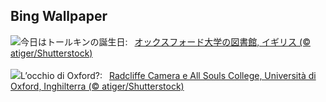 ## Bing Wallpaper
![](https://www.bing.com/th?id=OHR.TolkienOxford_JA-JP7219183666_UHD.jpg&w=1000)今日はトールキンの誕生日:&nbsp;&ensp;[オックスフォード大学の図書館, イギリス (© atiger/Shutterstock)](https://www.bing.com/th?id=OHR.TolkienOxford_JA-JP7219183666_UHD.jpg)
<br><br/>
![](https://www.bing.com/th?id=OHR.TolkienOxford_IT-IT9082436970_UHD.jpg&w=1000)L’occhio di Oxford?:&nbsp;&ensp;[Radcliffe Camera e All Souls College, Università di Oxford, Inghilterra (© atiger/Shutterstock)](https://www.bing.com/th?id=OHR.TolkienOxford_IT-IT9082436970_UHD.jpg)
<br><br/>
